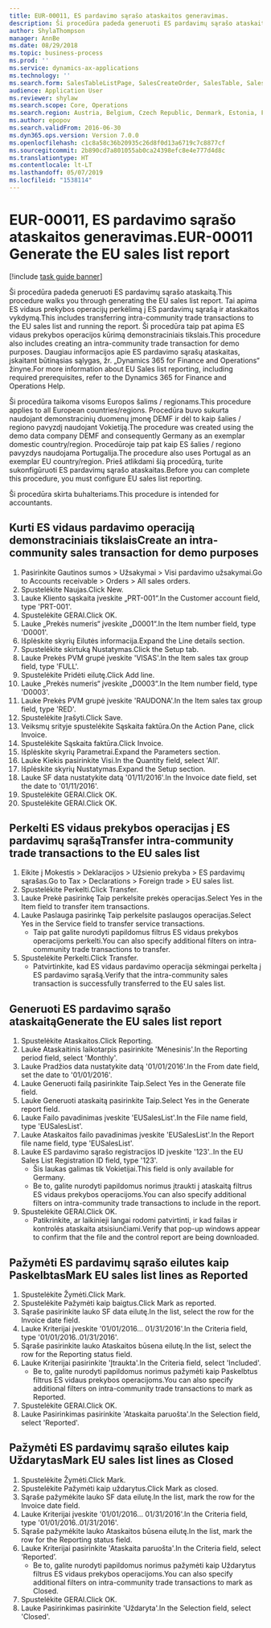 ```yaml
---
title: EUR-00011, ES pardavimo sąrašo ataskaitos generavimas.
description: Ši procedūra padeda generuoti ES pardavimų sąrašo ataskaitą.
author: ShylaThompson
manager: AnnBe
ms.date: 08/29/2018
ms.topic: business-process
ms.prod: ''
ms.service: dynamics-ax-applications
ms.technology: ''
ms.search.form: SalesTableListPage, SalesCreateOrder, SalesTable, SalesEditLines,  EUSalesList, EUSalesListSelection, SysQueryForm, SysLookup
audience: Application User
ms.reviewer: shylaw
ms.search.scope: Core, Operations
ms.search.region: Austria, Belgium, Czech Republic, Denmark, Estonia, Finland, France, Germany, Hungary, Ireland, Italy, Latvia, Lithuania, Netherlands, Poland, Spain, Sweden, United Kingdom
ms.author: epopov
ms.search.validFrom: 2016-06-30
ms.dyn365.ops.version: Version 7.0.0
ms.openlocfilehash: c1c8a58c36b20935c26d8f0d13a6719c7c8877cf
ms.sourcegitcommit: 2b890cd7a801055ab0ca24398efc8e4e777d4d8c
ms.translationtype: HT
ms.contentlocale: lt-LT
ms.lasthandoff: 05/07/2019
ms.locfileid: "1538114"
---
```

# <a name="eur-00011-generate-the-eu-sales-list-report"></a><span data-ttu-id="2d06a-103">EUR-00011, ES pardavimo sąrašo ataskaitos generavimas.</span><span class="sxs-lookup"><span data-stu-id="2d06a-103">EUR-00011 Generate the EU sales list report</span></span>

[!include [task guide banner](../../includes/task-guide-banner.md)]

<span data-ttu-id="2d06a-104">Ši procedūra padeda generuoti ES pardavimų sąrašo ataskaitą.</span><span class="sxs-lookup"><span data-stu-id="2d06a-104">This procedure walks you through generating the EU sales list report.</span></span> <span data-ttu-id="2d06a-105">Tai apima ES vidaus prekybos operacijų perkėlimą į ES pardavimų sąrašą ir ataskaitos vykdymą.</span><span class="sxs-lookup"><span data-stu-id="2d06a-105">This includes transferring intra-community trade transactions to the EU sales list and running the report.</span></span> <span data-ttu-id="2d06a-106">Ši procedūra taip pat apima ES vidaus prekybos operacijos kūrimą demonstraciniais tikslais.</span><span class="sxs-lookup"><span data-stu-id="2d06a-106">This  procedure also includes creating an intra-community trade transaction for demo purposes.</span></span> <span data-ttu-id="2d06a-107">Daugiau informacijos apie ES pardavimo sąrašų ataskaitas, įskaitant būtinąsias sąlygas, žr. „Dynamics 365 for Finance and Operations“ žinyne.</span><span class="sxs-lookup"><span data-stu-id="2d06a-107">For more information about EU Sales list reporting, including required prerequisites, refer to the Dynamics 365 for Finance and Operations Help.</span></span>

<span data-ttu-id="2d06a-108">Ši procedūra taikoma visoms Europos šalims / regionams.</span><span class="sxs-lookup"><span data-stu-id="2d06a-108">This procedure applies to all European countries/regions.</span></span> <span data-ttu-id="2d06a-109">Procedūra buvo sukurta naudojant demonstracinių duomenų įmonę DEMF ir dėl to kaip šalies / regiono pavyzdį naudojant Vokietiją.</span><span class="sxs-lookup"><span data-stu-id="2d06a-109">The procedure was created using the demo data company DEMF and consequently Germany as an exemplar domestic country/region.</span></span> <span data-ttu-id="2d06a-110">Procedūroje taip pat kaip ES šalies / regiono pavyzdys naudojama Portugalija.</span><span class="sxs-lookup"><span data-stu-id="2d06a-110">The procedure also uses Portugal as an exemplar EU country/region.</span></span> <span data-ttu-id="2d06a-111">Prieš atlikdami šią procedūrą, turite sukonfigūruoti ES pardavimų sąrašo ataskaitas.</span><span class="sxs-lookup"><span data-stu-id="2d06a-111">Before you can complete this procedure, you must configure EU sales list reporting.</span></span>

<span data-ttu-id="2d06a-112">Ši procedūra skirta buhalteriams.</span><span class="sxs-lookup"><span data-stu-id="2d06a-112">This procedure is intended for accountants.</span></span>


## <a name="create-an-intra-community-sales-transaction-for-demo-purposes"></a><span data-ttu-id="2d06a-113">Kurti ES vidaus pardavimo operaciją demonstraciniais tikslais</span><span class="sxs-lookup"><span data-stu-id="2d06a-113">Create an intra-community sales transaction for demo purposes</span></span>
1. <span data-ttu-id="2d06a-114">Pasirinkite Gautinos sumos > Užsakymai > Visi pardavimo užsakymai.</span><span class="sxs-lookup"><span data-stu-id="2d06a-114">Go to Accounts receivable > Orders > All sales orders.</span></span>
2. <span data-ttu-id="2d06a-115">Spustelėkite Naujas.</span><span class="sxs-lookup"><span data-stu-id="2d06a-115">Click New.</span></span>
3. <span data-ttu-id="2d06a-116">Lauke Kliento sąskaita įveskite „PRT-001“.</span><span class="sxs-lookup"><span data-stu-id="2d06a-116">In the Customer account field, type 'PRT-001'.</span></span>
4. <span data-ttu-id="2d06a-117">Spustelėkite GERAI.</span><span class="sxs-lookup"><span data-stu-id="2d06a-117">Click OK.</span></span>
5. <span data-ttu-id="2d06a-118">Lauke „Prekės numeris“ įveskite „D0001“.</span><span class="sxs-lookup"><span data-stu-id="2d06a-118">In the Item number field, type 'D0001'.</span></span>
6. <span data-ttu-id="2d06a-119">Išplėskite skyrių Eilutės informacija.</span><span class="sxs-lookup"><span data-stu-id="2d06a-119">Expand the Line details section.</span></span>
7. <span data-ttu-id="2d06a-120">Spustelėkite skirtuką Nustatymas.</span><span class="sxs-lookup"><span data-stu-id="2d06a-120">Click the Setup tab.</span></span>
8. <span data-ttu-id="2d06a-121">Lauke Prekės PVM grupė įveskite 'VISAS'.</span><span class="sxs-lookup"><span data-stu-id="2d06a-121">In the Item sales tax group field, type 'FULL'.</span></span>
9. <span data-ttu-id="2d06a-122">Spustelėkite Pridėti eilutę.</span><span class="sxs-lookup"><span data-stu-id="2d06a-122">Click Add line.</span></span>
10. <span data-ttu-id="2d06a-123">Lauke „Prekės numeris“ įveskite „D0003“.</span><span class="sxs-lookup"><span data-stu-id="2d06a-123">In the Item number field, type 'D0003'.</span></span>
11. <span data-ttu-id="2d06a-124">Lauke Prekės PVM grupė įveskite 'RAUDONA'.</span><span class="sxs-lookup"><span data-stu-id="2d06a-124">In the Item sales tax group field, type 'RED'.</span></span>
12. <span data-ttu-id="2d06a-125">Spustelėkite Įrašyti.</span><span class="sxs-lookup"><span data-stu-id="2d06a-125">Click Save.</span></span>
13. <span data-ttu-id="2d06a-126">Veiksmų srityje spustelėkite Sąskaita faktūra.</span><span class="sxs-lookup"><span data-stu-id="2d06a-126">On the Action Pane, click Invoice.</span></span>
14. <span data-ttu-id="2d06a-127">Spustelėkite Sąskaita faktūra.</span><span class="sxs-lookup"><span data-stu-id="2d06a-127">Click Invoice.</span></span>
15. <span data-ttu-id="2d06a-128">Išplėskite skyrių Parametrai.</span><span class="sxs-lookup"><span data-stu-id="2d06a-128">Expand the Parameters section.</span></span>
16. <span data-ttu-id="2d06a-129">Lauke Kiekis pasirinkite Visi.</span><span class="sxs-lookup"><span data-stu-id="2d06a-129">In the Quantity field, select 'All'.</span></span>
17. <span data-ttu-id="2d06a-130">Išplėskite skyrių Nustatymas.</span><span class="sxs-lookup"><span data-stu-id="2d06a-130">Expand the Setup section.</span></span>
18. <span data-ttu-id="2d06a-131">Lauke SF data nustatykite datą '01/11/2016'.</span><span class="sxs-lookup"><span data-stu-id="2d06a-131">In the Invoice date field, set the date to '01/11/2016'.</span></span>
19. <span data-ttu-id="2d06a-132">Spustelėkite GERAI.</span><span class="sxs-lookup"><span data-stu-id="2d06a-132">Click OK.</span></span>
20. <span data-ttu-id="2d06a-133">Spustelėkite GERAI.</span><span class="sxs-lookup"><span data-stu-id="2d06a-133">Click OK.</span></span>

## <a name="transfer-intra-community-trade-transactions-to-the-eu-sales-list"></a><span data-ttu-id="2d06a-134">Perkelti ES vidaus prekybos operacijas į ES pardavimų sąrašą</span><span class="sxs-lookup"><span data-stu-id="2d06a-134">Transfer intra-community trade transactions to the EU sales list</span></span>
1. <span data-ttu-id="2d06a-135">Eikite į Mokestis > Deklaracijos > Užsienio prekyba > ES pardavimų sąrašas.</span><span class="sxs-lookup"><span data-stu-id="2d06a-135">Go to Tax > Declarations > Foreign trade > EU sales list.</span></span>
2. <span data-ttu-id="2d06a-136">Spustelėkite Perkelti.</span><span class="sxs-lookup"><span data-stu-id="2d06a-136">Click Transfer.</span></span>
3. <span data-ttu-id="2d06a-137">Lauke Prekė pasirinkę Taip perkelsite prekės operacijas.</span><span class="sxs-lookup"><span data-stu-id="2d06a-137">Select Yes in the Item field to transfer item transactions.</span></span>
4. <span data-ttu-id="2d06a-138">Lauke Paslauga pasirinkę Taip perkelsite paslaugos operacijas.</span><span class="sxs-lookup"><span data-stu-id="2d06a-138">Select Yes in the Service field to transfer service transactions.</span></span>
    * <span data-ttu-id="2d06a-139">Taip pat galite nurodyti papildomus filtrus ES vidaus prekybos operacijoms perkelti.</span><span class="sxs-lookup"><span data-stu-id="2d06a-139">You can also specify additional filters on intra-community trade transactions to transfer.</span></span>  
5. <span data-ttu-id="2d06a-140">Spustelėkite Perkelti.</span><span class="sxs-lookup"><span data-stu-id="2d06a-140">Click Transfer.</span></span>
    * <span data-ttu-id="2d06a-141">Patvirtinkite, kad ES vidaus pardavimo operacija sėkmingai perkelta į ES pardavimo sąrašą.</span><span class="sxs-lookup"><span data-stu-id="2d06a-141">Verify that the intra-community sales transaction is successfully transferred to the EU sales list.</span></span>  

## <a name="generate-the-eu-sales-list-report"></a><span data-ttu-id="2d06a-142">Generuoti ES pardavimo sąrašo ataskaitą</span><span class="sxs-lookup"><span data-stu-id="2d06a-142">Generate the EU sales list report</span></span>
1. <span data-ttu-id="2d06a-143">Spustelėkite Ataskaitos.</span><span class="sxs-lookup"><span data-stu-id="2d06a-143">Click Reporting.</span></span>
2. <span data-ttu-id="2d06a-144">Lauke Ataskaitinis laikotarpis pasirinkite 'Mėnesinis'.</span><span class="sxs-lookup"><span data-stu-id="2d06a-144">In the Reporting period field, select 'Monthly'.</span></span>
3. <span data-ttu-id="2d06a-145">Lauke Pradžios data nustatykite datą '01/01/2016'.</span><span class="sxs-lookup"><span data-stu-id="2d06a-145">In the From date field, set the date to '01/01/2016'.</span></span>
4. <span data-ttu-id="2d06a-146">Lauke Generuoti failą pasirinkite Taip.</span><span class="sxs-lookup"><span data-stu-id="2d06a-146">Select Yes in the Generate file field.</span></span>
5. <span data-ttu-id="2d06a-147">Lauke Generuoti ataskaitą pasirinkite Taip.</span><span class="sxs-lookup"><span data-stu-id="2d06a-147">Select Yes in the Generate report field.</span></span>
6. <span data-ttu-id="2d06a-148">Lauke Failo pavadinimas įveskite 'EUSalesList'.</span><span class="sxs-lookup"><span data-stu-id="2d06a-148">In the File name field, type 'EUSalesList'.</span></span>
7. <span data-ttu-id="2d06a-149">Lauke Ataskaitos failo pavadinimas įveskite 'EUSalesList'.</span><span class="sxs-lookup"><span data-stu-id="2d06a-149">In the Report file name field, type 'EUSalesList'.</span></span>
8. <span data-ttu-id="2d06a-150">Lauke ES pardavimo sąrašo registracijos ID įveskite '123'..</span><span class="sxs-lookup"><span data-stu-id="2d06a-150">In the EU Sales List Registration ID field, type '123'.</span></span>
    * <span data-ttu-id="2d06a-151">Šis laukas galimas tik Vokietijai.</span><span class="sxs-lookup"><span data-stu-id="2d06a-151">This field is only available for Germany.</span></span>  
    * <span data-ttu-id="2d06a-152">Be to, galite nurodyti papildomus norimus įtraukti į ataskaitą filtrus ES vidaus prekybos operacijoms.</span><span class="sxs-lookup"><span data-stu-id="2d06a-152">You can also specify additional filters on intra-community trade transactions to include in the report.</span></span>  
9. <span data-ttu-id="2d06a-153">Spustelėkite GERAI.</span><span class="sxs-lookup"><span data-stu-id="2d06a-153">Click OK.</span></span>
    * <span data-ttu-id="2d06a-154">Patikrinkite, ar laikinieji langai rodomi patvirtinti, ir kad failas ir kontrolės ataskaita atsisiunčiami.</span><span class="sxs-lookup"><span data-stu-id="2d06a-154">Verify that pop-up windows appear to confirm that the file and the control report are being downloaded.</span></span>  

## <a name="mark-eu-sales-list-lines-as-reported"></a><span data-ttu-id="2d06a-155">Pažymėti ES pardavimų sąrašo eilutes kaip Paskelbtas</span><span class="sxs-lookup"><span data-stu-id="2d06a-155">Mark EU sales list lines as Reported</span></span>
1. <span data-ttu-id="2d06a-156">Spustelėkite Žymėti.</span><span class="sxs-lookup"><span data-stu-id="2d06a-156">Click Mark.</span></span>
2. <span data-ttu-id="2d06a-157">Spustelėkite Pažymėti kaip baigtus.</span><span class="sxs-lookup"><span data-stu-id="2d06a-157">Click Mark as reported.</span></span>
3. <span data-ttu-id="2d06a-158">Sąraše pasirinkite lauko SF data eilutę.</span><span class="sxs-lookup"><span data-stu-id="2d06a-158">In the list, select the row for the Invoice date field.</span></span>
4. <span data-ttu-id="2d06a-159">Lauke Kriterijai įveskite '01/01/2016... 01/31/2016'.</span><span class="sxs-lookup"><span data-stu-id="2d06a-159">In the Criteria field, type '01/01/2016..01/31/2016'.</span></span>
5. <span data-ttu-id="2d06a-160">Sąraše pasirinkite lauko Ataskaitos būsena eilutę.</span><span class="sxs-lookup"><span data-stu-id="2d06a-160">In the list, select the row for the Reporting status field.</span></span>
6. <span data-ttu-id="2d06a-161">Lauke Kriterijai pasirinkite 'Įtraukta'.</span><span class="sxs-lookup"><span data-stu-id="2d06a-161">In the Criteria field, select 'Included'.</span></span>
    * <span data-ttu-id="2d06a-162">Be to, galite nurodyti papildomus norimus pažymėti kaip Paskelbtus filtrus ES vidaus prekybos operacijoms.</span><span class="sxs-lookup"><span data-stu-id="2d06a-162">You can also specify additional filters on intra-community trade transactions to mark as Reported.</span></span>  
7. <span data-ttu-id="2d06a-163">Spustelėkite GERAI.</span><span class="sxs-lookup"><span data-stu-id="2d06a-163">Click OK.</span></span>
8. <span data-ttu-id="2d06a-164">Lauke Pasirinkimas pasirinkite 'Ataskaita paruošta'.</span><span class="sxs-lookup"><span data-stu-id="2d06a-164">In the Selection field, select 'Reported'.</span></span>

## <a name="mark-eu-sales-list-lines-as-closed"></a><span data-ttu-id="2d06a-165">Pažymėti ES pardavimų sąrašo eilutes kaip Uždarytas</span><span class="sxs-lookup"><span data-stu-id="2d06a-165">Mark EU sales list lines as Closed</span></span>
1. <span data-ttu-id="2d06a-166">Spustelėkite Žymėti.</span><span class="sxs-lookup"><span data-stu-id="2d06a-166">Click Mark.</span></span>
2. <span data-ttu-id="2d06a-167">Spustelėkite Pažymėti kaip uždarytus.</span><span class="sxs-lookup"><span data-stu-id="2d06a-167">Click Mark as closed.</span></span>
3. <span data-ttu-id="2d06a-168">Sąraše pažymėkite lauko SF data eilutę.</span><span class="sxs-lookup"><span data-stu-id="2d06a-168">In the list, mark the row for the Invoice date field.</span></span>
4. <span data-ttu-id="2d06a-169">Lauke Kriterijai įveskite '01/01/2016... 01/31/2016'.</span><span class="sxs-lookup"><span data-stu-id="2d06a-169">In the Criteria field, type '01/01/2016..01/31/2016'.</span></span>
5. <span data-ttu-id="2d06a-170">Sąraše pažymėkite lauko Ataskaitos būsena eilutę.</span><span class="sxs-lookup"><span data-stu-id="2d06a-170">In the list, mark the row for the Reporting status field.</span></span>
6. <span data-ttu-id="2d06a-171">Lauke Kriterijai pasirinkite 'Ataskaita paruošta'.</span><span class="sxs-lookup"><span data-stu-id="2d06a-171">In the Criteria field, select ‘Reported’.</span></span>
    * <span data-ttu-id="2d06a-172">Be to, galite nurodyti papildomus norimus pažymėti kaip Uždarytus filtrus ES vidaus prekybos operacijoms.</span><span class="sxs-lookup"><span data-stu-id="2d06a-172">You can also specify additional filters on intra-community trade transactions to mark as Closed.</span></span>  
7. <span data-ttu-id="2d06a-173">Spustelėkite GERAI.</span><span class="sxs-lookup"><span data-stu-id="2d06a-173">Click OK.</span></span>
8. <span data-ttu-id="2d06a-174">Lauke Pasirinkimas pasirinkite 'Uždaryta'.</span><span class="sxs-lookup"><span data-stu-id="2d06a-174">In the Selection field, select 'Closed'.</span></span>

